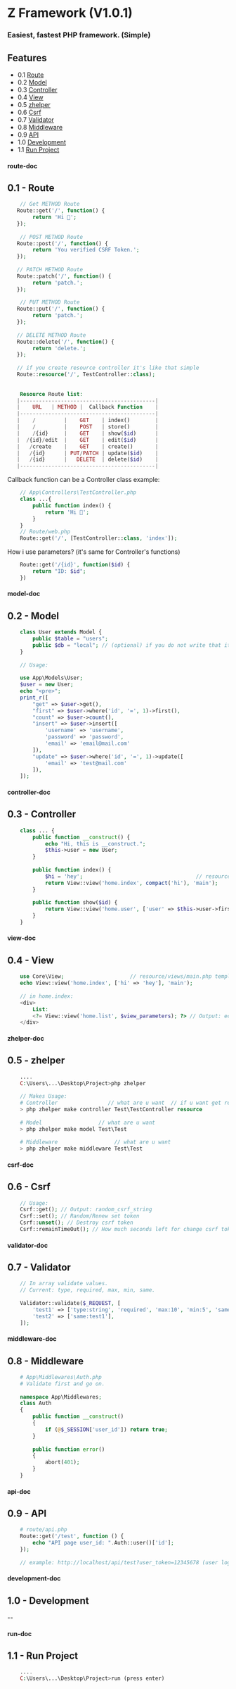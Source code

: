 # Z Framework (V1.0.1)
### Easiest, fastest PHP framework. (Simple)

## Features

- 0.1 [Route](#route-doc)
- 0.2 [Model](#model-doc)
- 0.3 [Controller](#controller-doc)
- 0.4 [View](#view-doc)
- 0.5 [zhelper](#zhelper-doc)
- 0.6 [Csrf](#csrf-doc)
- 0.7 [Validator](#view-doc)
- 0.8 [Middleware](#middleware-doc)
- 0.9 [API](#api-doc)
- 1.0 [Development](#development-doc)
- 1.1 [Run Project](#run-doc)

#### route-doc
## 0.1 - Route
```php
    // Get METHOD Route
   Route::get('/', function() {
        return 'Hi 👋';
   });
   
    // POST METHOD Route
   Route::post('/', function() {
        return 'You verified CSRF Token.';
   });
   
   // PATCH METHOD Route
   Route::patch('/', function() {
        return 'patch.';
   });
   
    // PUT METHOD Route
   Route::put('/', function() {
        return 'patch.';
   });
   
   // DELETE METHOD Route
   Route::delete('/', function() {
        return 'delete.';
   });
   
   // if you create resource controller it's like that simple
   Route::resource('/', TestController::class);
   
   
    Resource Route list:
   |-------------------------------------------|
   |    URL   | METHOD |  Callback Function    |
   |-------------------------------------------|
   |    /         |    GET    | index()        |
   |    /         |    POST   | store()        |
   |    /{id}     |    GET    | show($id)      |
   |  /{id}/edit  |    GET    | edit($id)      | 
   |   /create    |    GET    | create()       |
   |   /{id}      | PUT/PATCH | update($id)    |
   |   /{id}      |   DELETE  | delete($id)    |
   |-------------------------------------------|
```
Callback function can be a Controller class example:
```php
    // App\Controllers\TestController.php
    class ...{
        public function index() {
            return 'Hi 👋';
        }
    }
    // Route/web.php
    Route::get('/', [TestController::class, 'index']);
```
How i use parameters? (it's same for Controller's functions)
```php
    Route::get('/{id}', function($id) {
        return "ID: $id";
    })
```

#### model-doc
## 0.2 - Model
```php
    class User extends Model {
        public $table = "users";
        public $db = "local"; // (optional) if you do not write that it's connect your first connection.
    }
    
    // Usage:
    
    use App\Models\User;
    $user = new User;
    echo "<pre>";
    print_r([
        "get" => $user->get(),
        "first" => $user->where('id', '=', 1)->first(),
        "count" => $user->count(),
        "insert" => $user->insert([
            'username' => 'username',
            'password' => 'password',
            'email' => 'email@mail.com'
        ]),
        "update" => $user->where('id', '=', 1)->update([
            'email' => 'test@mail.com'
        ]),
    ]);
```
#### controller-doc
## 0.3 - Controller
```php
    class ... {
        public function __construct() {
            echo "Hi, this is __construct.";
            $this->user = new User;
        }
        
        public function index() {
            $hi = 'hey';                                    // resource/views/main.php template
            return View::view('home.index', compact('hi'), 'main');
        }
        
        public function show($id) {
            return View::view('home.user', ['user' => $this->user->first()], 'main');
        }
    }
```
#### view-doc
## 0.4 - View
```php
    use Core\View;                     // resource/views/main.php template
    echo View::view('home.index', ['hi' => 'hey'], 'main');
    
    // in home.index:
    <div>
        List:
        <?= View::view('home.list', $view_parameters); ?> // Output: echo $hi; = hey
    </div>
```
#### zhelper-doc
## 0.5 - zhelper
```php
    ....
    C:\Users\...\Desktop\Project>php zhelper
    
    // Makes Usage:
    # Controller                // what are u want  // if u want get ready resource controller (Optional)
    > php zhelper make controller Test\TestController resource
    
    # Model                  // what are u want
    > php zhelper make model Test\Test
    
    # Middleware                  // what are u want
    > php zhelper make middleware Test\Test
```
#### csrf-doc
## 0.6 - Csrf
```php
    // Usage:
    Csrf::get(); // Output: random_csrf_string
    Csrf::set(); // Random/Renew set token
    Csrf::unset(); // Destroy csrf token
    Csrf::remainTimeOut(); // How much seconds left for change csrf token
```
#### validator-doc
## 0.7 - Validator
```php
    // In array validate values.
    // Current: type, required, max, min, same.
    
    Validator::validate($_REQUEST, [
        'test1' => ['type:string', 'required', 'max:10', 'min:5', 'same:test2'],
        'test2' => ['same:test1'],
    ]);
```
#### middleware-doc
## 0.8 - Middleware
```php
    # App\Middlewares\Auth.php
    # Validate first and go on.
    
    namespace App\Middlewares;
    class Auth
    {
        public function __construct()
        {
            if (@$_SESSION['user_id']) return true;
        }
    
        public function error()
        {
            abort(401);
        }
    }
```
#### api-doc
## 0.9 - API
```php
    # route/api.php
    Route::get('/test', function () {
        echo "API page user_id: ".Auth::user()['id'];
    });
    
    // example: http://localhost/api/test?user_token=12345678 (user logged in.)
```

#### development-doc
## 1.0 - Development
--

#### run-doc
## 1.1 - Run Project
```php
    ....
    C:\Users\...\Desktop\Project>run (press enter)
```